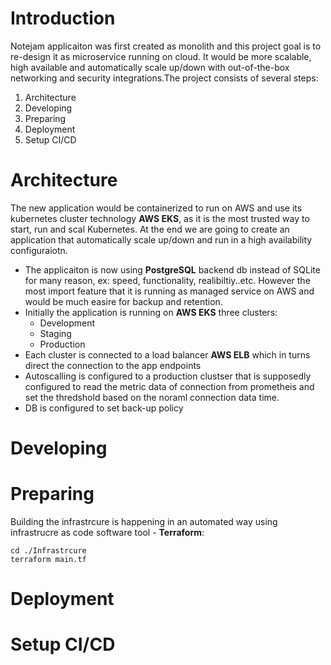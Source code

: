 # Introduction #
Notejam applicaiton was first created as monolith and this project goal is to re-design it as microservice running on cloud. It would be more scalable, high available and automatically scale up/down with out-of-the-box networking and security integrations.The project consists of several steps:
1. Architecture
2. Developing
3. Preparing
4. Deployment
5. Setup CI/CD
# Architecture #
The new application would be containerized to run on AWS and use its kubernetes cluster technology **AWS EKS**, as it is the most trusted way to start, run and scal Kubernetes. At the end we are going to create an application that automatically scale up/down and run in a high availability configuraiotn.
* The applicaiton is now using **PostgreSQL** backend db instead  of SQLite for many reason, ex: speed, functionality, realibiltiy..etc. However the most import feature that it is running as managed service on AWS and would be much easire for backup and retention.
* Initially the application is running on **AWS EKS** three clusters:
    - Development
    - Staging
    - Production
* Each cluster is connected to a load balancer **AWS ELB** which in turns direct the connection to the app endpoints
* Autoscalling is configured to a production clustser that is supposedly configured to read the metric data of connection from prometheis and set the thredshold based on the noraml connection data time.
* DB is configured to set back-up policy 
# Developing #
# Preparing #
Building the infrastrcure is happening in an automated way using infrastrucre as code software tool - **Terraform**:
``` 
cd ./Infrastrcure
terraform main.tf
```
# Deployment #
# Setup CI/CD #


